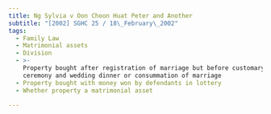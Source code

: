 ```yaml
---
title: Ng Sylvia v Oon Choon Huat Peter and Another
subtitle: "[2002] SGHC 25 / 18\_February\_2002"
tags:
  - Family Law
  - Matrimonial assets
  - Division
  - >-
    Property bought after registration of marriage but before customary tea
    ceremony and wedding dinner or consummation of marriage
  - Property bought with money won by defendants in lottery
  - Whether property a matrimonial asset

---
```


